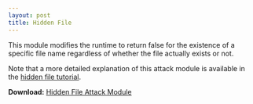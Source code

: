 ```yaml
---
layout: post
title: Hidden File
---
```


This module modifies the runtime to return false for the existence of a specific file name regardless of whether the file actually exists or not.

Note that a more detailed explanation of this attack module is available in the [hidden file tutorial](/JReFrameworker/tutorial/hidden_file).

**Download:** [Hidden File Attack Module](/JReFrameworker/module/HiddenFile.zip)